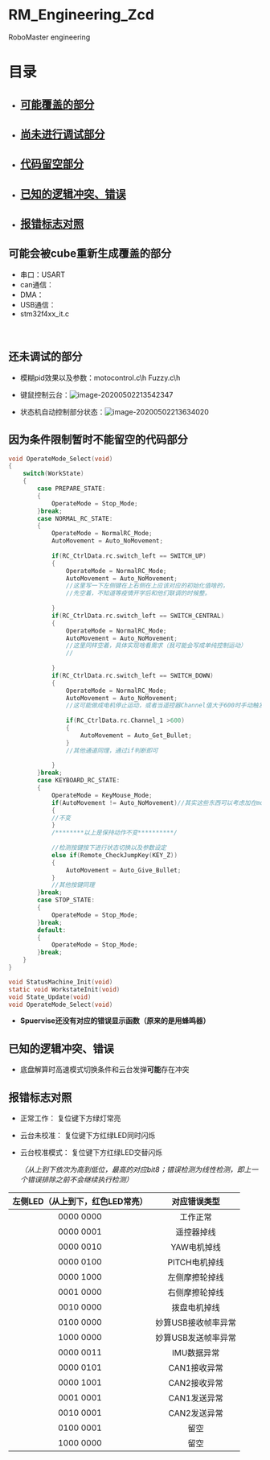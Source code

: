 # RM_Engineering_Zcd
RoboMaster engineering



# 目录

* ##   [可能覆盖的部分](#可能会被cube重新生成覆盖的部分)

* ## [尚未进行调试部分](#还未调试的部分)

* ## [代码留空部分](#因为条件限制暂时不能留空的代码部分)

* ## [已知的逻辑冲突、错误](#已知的逻辑冲突、错误)

* ## [报错标志对照](#报错标志对照)

  
  
  
  
  
  
  
  
  
  
  







## 可能会被cube重新生成覆盖的部分 ##



* 串口：USART
* can通信：
* DMA：
* USB通信：
* stm32f4xx_it.c

​	

## 还未调试的部分 ##

* 模糊pid效果以及参数：motocontrol.c\h 	Fuzzy.c\h

* 键鼠控制云台：![image-20200502213542347](C:\Users\lenovo\AppData\Roaming\Typora\typora-user-images\image-20200502213542347.png)

* 状态机自动控制部分状态：![image-20200502213634020](C:\Users\lenovo\AppData\Roaming\Typora\typora-user-images\image-20200502213634020.png)

## 因为条件限制暂时不能留空的代码部分 ##

~~~ c
void OperateMode_Select(void)
{
	switch(WorkState)
	{
		case PREPARE_STATE:
		{
			OperateMode = Stop_Mode;
		}break;
		case NORMAL_RC_STATE:
		{
			OperateMode = NormalRC_Mode;
			AutoMovement = Auto_NoMovement;
			
			if(RC_CtrlData.rc.switch_left == SWITCH_UP)
			{
				OperateMode = NormalRC_Mode;
				AutoMovement = Auto_NoMovement;
				//这里写一下左侧键在上右侧在上应该对应的初始化值啥的，
				//先空着，不知道等疫情开学后和他们联调的时候整。
				
			}
			if(RC_CtrlData.rc.switch_left == SWITCH_CENTRAL)
			{
				OperateMode = NormalRC_Mode;
				AutoMovement = Auto_NoMovement;	
				//这里同样空着，具体实现啥看需求（我可能会写成单纯控制运动）
				//
				
			}
			if(RC_CtrlData.rc.switch_left == SWITCH_DOWN)
			{
				OperateMode = NormalRC_Mode;
				AutoMovement = Auto_NoMovement;	
				//这可能做成电机停止运动，或者当遥控器Channel值大于600时手动触发自动控制
				
				if(RC_CtrlData.rc.Channel_1 >600)
				{
					AutoMovement = Auto_Get_Bullet;
				}
				//其他通道同理，通过if判断即可
			
			}	
		}break;
		case KEYBOARD_RC_STATE:
		{
			OperateMode = KeyMouse_Mode;
			if(AutoMovement != Auto_NoMovement)//其实这些东西可以考虑加在mode下
			{
			//不变
			}
			/********以上是保持动作不变**********/
			
			//检测按键按下进行状态切换以及参数设定
			else if(Remote_CheckJumpKey(KEY_Z))
			{
				AutoMovement = Auto_Give_Bullet;
			}
			//其他按键同理
		}break;
		case STOP_STATE:
		{
			OperateMode = Stop_Mode;
		}break;
		default:
		{
			OperateMode = Stop_Mode;
		}break;
	}
}
~~~

~~~ c
void StatusMachine_Init(void)
static void WorkstateInit(void)
void State_Update(void)
void OperateMode_Select(void)
~~~

* **Spuervise还没有对应的错误显示函数（原来的是用蜂鸣器）**

## 已知的逻辑冲突、错误

* 底盘解算时高速模式切换条件和云台发弹**可能**存在冲突

## 报错标志对照

* 正常工作：	复位键下方绿灯常亮

* 云台未校准： 复位键下方红绿LED同时闪烁

* 云台校准模式：	复位键下方红绿LED交替闪烁

  *（从上到下依次为高到低位，最高的对应bit8；错误检测为线性检测，即上一个错误排除之前不会继续执行检测）*

| 左侧LED（从上到下，红色LED常亮） |    对应错误类型     |
| :------------------------------: | :-----------------: |
|            0000 0000             |      工作正常       |
|            0000 0001             |     遥控器掉线      |
|            0000 0010             |     YAW电机掉线     |
|            0000 0100             |    PITCH电机掉线    |
|            0000 1000             |   左侧摩擦轮掉线    |
|            0001 0000             |   右侧摩擦轮掉线    |
|            0010 0000             |    拨盘电机掉线     |
|            0100 0000             | 妙算USB接收帧率异常 |
|            1000 0000             | 妙算USB发送帧率异常 |
|            0000 0011             |     IMU数据异常     |
|            0000 0101             |    CAN1接收异常     |
|            0000 1001             |    CAN2接收异常     |
|            0001 0001             |    CAN1发送异常     |
|            0010 0001             |    CAN2发送异常     |
|            0100 0001             |        留空         |
|            1000 0000             |        留空         |
